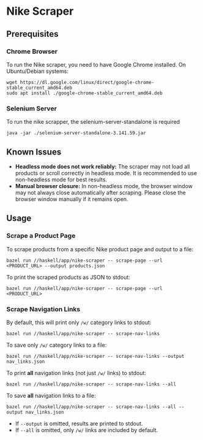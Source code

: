 # Nike Scraper

## Prerequisites

### Chrome Browser
To run the Nike scraper, you need to have Google Chrome installed. On Ubuntu/Debian systems:
```
wget https://dl.google.com/linux/direct/google-chrome-stable_current_amd64.deb
sudo apt install ./google-chrome-stable_current_amd64.deb
```

### Selenium Server
To run the nike scrapper, the selenium-server-standalone is required
```
java -jar ./selenium-server-standalone-3.141.59.jar
```

## Known Issues

- **Headless mode does not work reliably:** The scraper may not load all products or scroll correctly in headless mode. It is recommended to use non-headless mode for best results.
- **Manual browser closure:** In non-headless mode, the browser window may not always close automatically after scraping. Please close the browser window manually if it remains open.

## Usage

### Scrape a Product Page

To scrape products from a specific Nike product page and output to a file:

```
bazel run //haskell/app/nike-scraper -- scrape-page --url <PRODUCT_URL> --output products.json
```

To print the scraped products as JSON to stdout:

```
bazel run //haskell/app/nike-scraper -- scrape-page --url <PRODUCT_URL>
```

### Scrape Navigation Links

By default, this will print only `/w/` category links to stdout:

```
bazel run //haskell/app/nike-scraper -- scrape-nav-links
```

To save only `/w/` category links to a file:

```
bazel run //haskell/app/nike-scraper -- scrape-nav-links --output nav_links.json
```

To print **all** navigation links (not just `/w/` links) to stdout:

```
bazel run //haskell/app/nike-scraper -- scrape-nav-links --all
```

To save **all** navigation links to a file:

```
bazel run //haskell/app/nike-scraper -- scrape-nav-links --all --output nav_links.json
```

- If `--output` is omitted, results are printed to stdout.
- If `--all` is omitted, only `/w/` links are included by default.